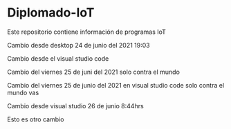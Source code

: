 # Diplomado-IoT
Este repositorio contiene información de programas IoT

Cambio desde desktop 24 de junio del 2021 19:03

Cambio desde el visual studio code

Cambio del viernes 25 de juni del 2021 solo contra el mundo

Cambio del viernes 25 de junio del 2021 en visual studio code solo contra el mundo vas

Cambio desde visual studio 26 de junio 8:44hrs

Esto es otro cambio
